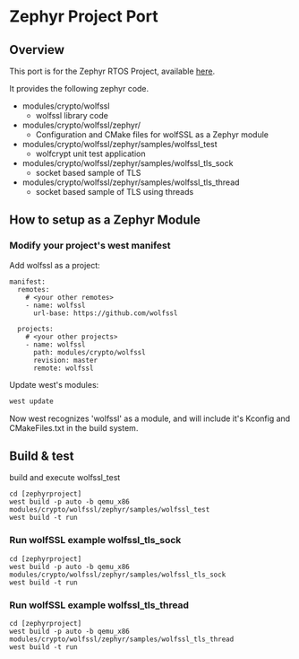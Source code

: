 Zephyr Project Port
===================

## Overview

This port is for the Zephyr RTOS Project, available [here](https://www.zephyrproject.org/).

It provides the following zephyr code.

- modules/crypto/wolfssl
    - wolfssl library code
- modules/crypto/wolfssl/zephyr/
    - Configuration and CMake files for wolfSSL as a Zephyr module
- modules/crypto/wolfssl/zephyr/samples/wolfssl_test
    - wolfcrypt unit test application
- modules/crypto/wolfssl/zephyr/samples/wolfssl_tls_sock
    - socket based sample of TLS
- modules/crypto/wolfssl/zephyr/samples/wolfssl_tls_thread
    - socket based sample of TLS using threads

## How to setup as a Zephyr Module

### Modify your project's west manifest

Add wolfssl as a project:
```
manifest:
  remotes:
    # <your other remotes>
    - name: wolfssl
      url-base: https://github.com/wolfssl

  projects:
    # <your other projects>
    - name: wolfssl
      path: modules/crypto/wolfssl
      revision: master
      remote: wolfssl
```

Update west's modules:

```bash
west update
```

Now west recognizes 'wolfssl' as a module, and will include it's Kconfig and CMakeFiles.txt in the build system.

## Build & test

build and execute wolfssl_test

```
cd [zephyrproject]
west build -p auto -b qemu_x86 modules/crypto/wolfssl/zephyr/samples/wolfssl_test
west build -t run
```

### Run wolfSSL example wolfssl_tls_sock

```
cd [zephyrproject]
west build -p auto -b qemu_x86 modules/crypto/wolfssl/zephyr/samples/wolfssl_tls_sock
west build -t run
```

### Run wolfSSL example wolfssl_tls_thread

```
cd [zephyrproject]
west build -p auto -b qemu_x86 modules/crypto/wolfssl/zephyr/samples/wolfssl_tls_thread
west build -t run
```

